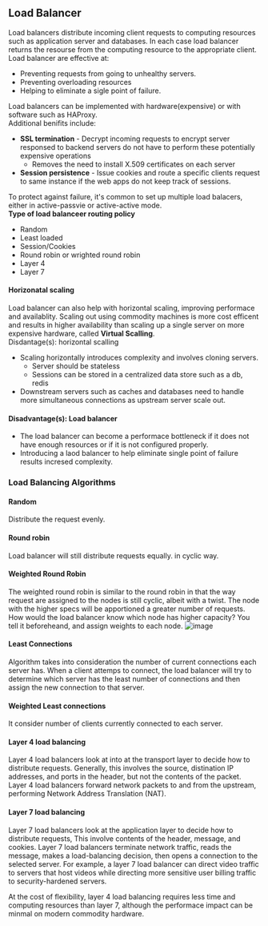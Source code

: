 ## Load Balancer
Load balancers distribute incoming client requests to computing resources such as application server and databases. In each case load balancer returns the resourse from the computing resource to the appropriate client.  
Load balancer are effective at:
- Preventing requests from going to unhealthy servers.
- Preventing overloading resources
- Helping to eliminate a sigle point of failure.

Load balancers can be implemented with hardware(expensive) or with software such as HAProxy.  
Additional benifits include:
- **SSL termination** - Decrypt incoming requests to encrypt server responsed to backend servers do not have to perform these potentially expensive operations
   - Removes the need to install X.509 certificates on each server
- **Session persistence** - Issue cookies and route a specific clients request to same instance if the web apps do not keep track of sessions.


To protect against failure, it's common to set up multiple load balacers, either in active-passvie or active-active mode.  
**Type of load balanceer routing policy**
- Random
- Least loaded
- Session/Cookies
- Round robin or wrighted round robin
- Layer 4
- Layer 7

#### Horizonatal scaling
Load balancer can also help with horizontal scaling, improving performace and availablity. Scaling out using commodity machines is more cost efficent and results in higher availability than scaling up a single server on more expensive hardware, called **Virtual Scalling**.  
Disdantage(s): horizontal scalling  
- Scaling horizontally introduces complexity and involves cloning servers.
  - Server should be stateless
  - Sessions can be stored in a centralized data store such as a db, redis
- Downstream servers such as caches and databases need to handle more simultaneous connections as upstream server scale out.

#### Disadvantage(s): Load balancer
- The load balancer can become a performace bottleneck if it does not have enough resources or if it is not configured properly.
- Introducing a laod balancer to help eliminate single point of failure results incresed complexity.

### Load Balancing Algorithms
#### Random 
Distribute the request evenly.
#### Round robin
Load balancer will still distribute requests equally. in cyclic way.
#### Weighted Round Robin
The weighted round robin is similar to the round robin in that the way request are assigned to the nodes is still cyclic, albeit with a twist. The node with the higher specs will be apportioned a greater number of requests.  
How would the load balancer know which node has higher capacity?
      You tell it beforeheand, and assign weights to each node.
      ![image](https://www.jscape.com/hubfs/images/weighted_round_robin.png)

#### Least Connections
Algorithm takes into consideration the number of current connections each server has. When a client attemps to connect, the load balancer will try to determine which server has the least number of connections and then assign the new connection to that server.
#### Weighted Least connections
It consider number of clients currently connected to each server.
#### Layer 4 load balancing
Layer 4 load balancers look at into at the transport layer to decide how to distribute requests. Generally, this involves the source, distination IP addresses, and ports in the header, but not the contents of the packet. Layer 4 load balancers forward network packets to and from the upstream, performing Network Address Translation (NAT).

#### Layer 7 load balancing
Layer 7 load balancers look at the application layer to decide how to distribute requests, This involve contents of the header, message, and cookies. Layer 7 load balancers terminate network traffic, reads the message, makes a load-balancing decision, then opens a connection to the selected server. For example, a layer 7 load balancer can direct video traffic to servers that host videos while directing more sensitive user billing traffic to security-hardened servers.  

At the cost of flexibility, layer 4 load balancing requires less time and computing resources than layer 7, although the performace impact can be minmal on modern commodity hardware.  
